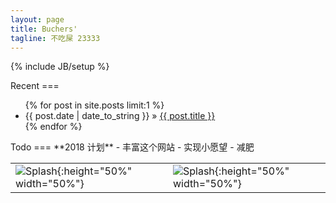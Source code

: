 ```yaml
---
layout: page
title: Buchers'
tagline: 不吃屎 23333
---
```

{% include JB/setup %}

<div id="main">

<div id="left">
Recent
===
<ul class="posts">
  {% for post in site.posts limit:1 %}
    <li><span>{{ post.date | date_to_string }}</span> &raquo; <a href="{{ BASE_PATH }}{{ post.url }}">{{ post.title }}</a></li>
  {% endfor %}
</ul>

</div>

<div id="right">
Todo
===
**2018 计划**
- 丰富这个网站
- 实现小愿望
- 减肥


|||
|---|---|
|![Splash](/resources/images/system/splash.jpg){:height="50%" width="50%"}|![Splash](/resources/images/system/splash.jpg){:height="50%" width="50%"}|
</div>
</div>